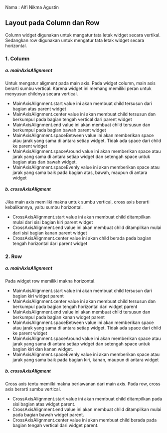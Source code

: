 Nama : Alfi Nikma Agustin

## Layout pada Column dan Row
Column widget digunakan untuk mangatur tata letak widget secara vertikal. Sedangkan row 
digunakan untuk mengatur tata letak widget secara horizontal.
### 1. Column
##### a. mainAxisAlignment
Untuk mengatur aligment pada main axis. Pada widget column, main axis berarti sumbu vertical. Karena widget ini memang memiliki peran untuk menyusun childnya secara vertical.
- MainAxisAlignment.start
value ini akan membuat child tersusun dari bagian atas parent widget
- MainAxisAlignment.center
value ini akan membuat child tersusun dan berkumpul pada bagian tengah vertical dari parent widget
- MainAxisAlignment.end
value ini akan membuat child tersusun dan berkumpul pada bagian bawah parent widget
- MainAxisAlignment.spaceBetween
value ini akan memberikan space atau jarak yang sama di antara setiap widget. Tidak ada space dari child ke parent widget
- MainAxisAlignment.spaceAround
value ini akan memberikan space atau jarak yang sama di antara setiap widget dan setengah space untuk bagian atas dan bawah widget.
- MainAxisAlignment.spaceEvenly
value ini akan memberikan space atau jarak yang sama baik pada bagian atas, bawah, maupun di antara widget

##### b. crossAxisAligment
Jika main axis memiliki makna untuk sumbu vertical, cross axis berarti kebalikannya, yaitu sumbu horizontal. 
- CrossAxisAlignment.start
value ini akan membuat child ditampilkan mulai dari sisi bagian kiri parent widget
- CrossAxisAlignment.end
value ini akan membuat child ditampilkan mulai dari sisi bagian kanan parent widget
- CrossAxisAlignment.center
value ini akan child berada pada bagian tengah horizontal dari parent widget
### 2. Row
##### a. mainAxisAlignment
Pada widget row memiliki makna horizontal.
- MainAxisAlignment.start
value ini akan membuat child tersusun dari bagian kiri widget parent
- MainAxisAlignment.center 
value ini akan membuat child tersusun dan berkumpul pada bagian tengah horizontal dari widget parent
- MainAxisAlignment.end 
value ini akan membuat child tersusun dan berkumpul pada bagian kanan widget parent
- MainAxisAlignment.spaceBetween
value ini akan memberikan space atau jarak yang sama di antara setiap widget. Tidak ada space dari child ke parent widget
- MainAxisAlignment.spaceAround
value ini akan memberikan space atau jarak yang sama di antara setiap widget dan setengah space untuk bagian kiri dan kanan widget.
- MainAxisAlignment.spaceEvenly
value ini akan memberikan space atau jarak yang sama baik pada bagian kiri, kanan, maupun di antara widget
##### b. crossAxisAligment
Cross axis tentu memilki makna berlawanan dari main axis. Pada row, cross axis berarti sumbu vertical.
- CrossAxisAlignment.start
value ini akan membuat child ditampilkan pada sisi bagian atas widget parent.
- CrossAxisAlignment.end
value ini akan membuat child ditampilkan mulai pada bagian bawah widget parent.
- CrossAxisAlignment.center
value ini akan membuat child berada pada bagian tengah vertical dari widget parent.